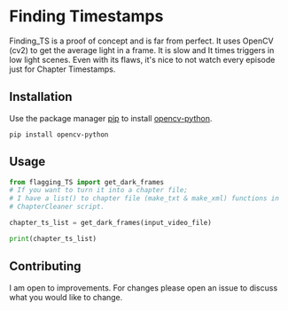 # Finding Timestamps

Finding_TS is a proof of concept and is far from perfect. It uses OpenCV (cv2) to get the average light in a frame. It is slow and It times triggers in low light scenes. Even with its flaws, it's nice to not watch every episode just for Chapter Timestamps.

## Installation

Use the package manager [pip](https://pip.pypa.io/en/stable/) to install [opencv-python](https://pypi.org/project/opencv-python/). 

```
pip install opencv-python
```

## Usage

```python 
from flagging_TS import get_dark_frames
# If you want to turn it into a chapter file;
# I have a list() to chapter file (make_txt & make_xml) functions in 
# ChapterCleaner script.

chapter_ts_list = get_dark_frames(input_video_file)

print(chapter_ts_list)
```

## Contributing
I am open to improvements. For changes please open an issue to discuss what you would like to change.

